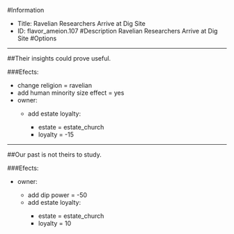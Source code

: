 #Information
 - Title: Ravelian Researchers Arrive at Dig Site
 - ID: flavor_ameion.107
#Description
Ravelian Researchers Arrive at Dig Site
#Options

___
##Their insights could prove useful.

###Efects:<ul><li>change religion = ravelian</li><li>add human minority size effect = yes</li><li>owner:</li><ul><li>add estate loyalty:</li><ul><li>estate = estate_church</li><li>loyalty = -15</li></ul></ul></ul>

___
##Our past is not theirs to study.

###Efects:<ul><li>owner:</li><ul><li>add dip power = -50</li><li>add estate loyalty:</li><ul><li>estate = estate_church</li><li>loyalty = 10</li></ul></ul></ul>
